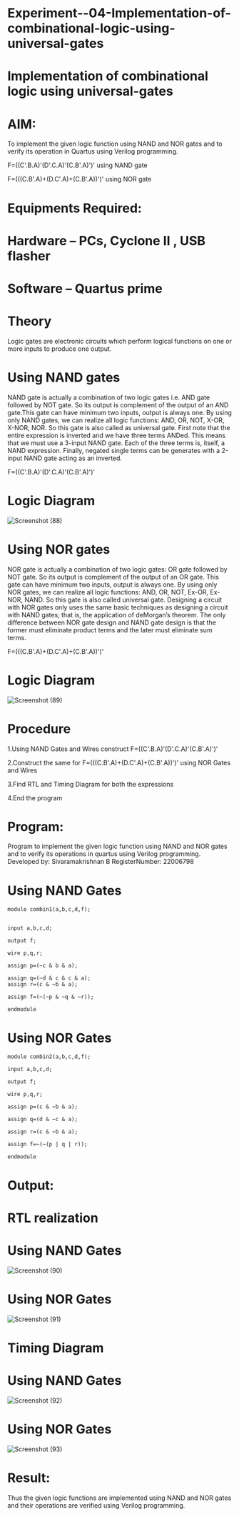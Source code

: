 # Experiment--04-Implementation-of-combinational-logic-using-universal-gates
# Implementation of combinational logic using universal-gates

# AIM:

To implement the given logic function using NAND and NOR gates and to verify its operation in Quartus using Verilog programming.

F=((C'.B.A)'(D'.C.A)'(C.B'.A)')' using NAND gate

F=(((C.B'.A)+(D.C'.A)+(C.B'.A))')' using NOR gate
# Equipments Required:

# Hardware – PCs, Cyclone II , USB flasher

# Software – Quartus prime

# Theory
Logic gates are electronic circuits which perform logical functions on one or more inputs to produce one output.

# Using NAND gates
NAND gate is actually a combination of two logic gates i.e. AND gate followed by NOT gate. So its output is complement of the output of an AND gate.This gate can have minimum two inputs, output is always one. By using only NAND gates, we can realize all logic functions: AND, OR, NOT, X-OR, X-NOR, NOR. So this gate is also called as universal gate. First note that the entire expression is inverted and we have three terms ANDed. This means that we must use a 3-input NAND gate. Each of the three terms is, itself, a NAND expression. Finally, negated single terms can be generates with a 2-input NAND gate acting as an inverted.

F=((C'.B.A)'(D'.C.A)'(C.B'.A)')'

# Logic Diagram
![Screenshot (88)](https://user-images.githubusercontent.com/119476322/215169184-dabce38f-b49b-4d2e-b926-fa4a230be3e3.png)

# Using NOR gates

NOR gate is actually a combination of two logic gates: OR gate followed by NOT gate. So its output is complement of the output of an OR gate. This gate can have minimum two inputs, output is always one. By using only NOR gates, we can realize all logic functions: AND, OR, NOT, Ex-OR, Ex-NOR, NAND. So this gate is also called universal gate. Designing a circuit with NOR gates only uses the same basic techniques as designing a circuit with NAND gates; that is, the application of deMorgan’s theorem. The only difference between NOR gate design and NAND gate design is that the former must eliminate product terms and the later must eliminate sum terms.

F=(((C.B'.A)+(D.C'.A)+(C.B'.A))')'

# Logic Diagram
![Screenshot (89)](https://user-images.githubusercontent.com/119476322/215169285-cc01d3d2-25d1-4df9-b6dd-64f3b540fd17.png)

# Procedure

1.Using NAND Gates and Wires construct F=((C'.B.A)'(D'.C.A)'(C.B'.A)')'

2.Construct the same for F=(((C.B'.A)+(D.C'.A)+(C.B'.A))')' using NOR Gates and Wires

3.Find RTL and Timing Diagram for both the expressions 

4.End the program

# Program:

Program to implement the given logic function using NAND and NOR gates and to verify its operations in quartus using Verilog programming.
Developed by: Sivaramakrishnan B
RegisterNumber:  22006798

# Using NAND Gates

```
module combin1(a,b,c,d,f);


input a,b,c,d;

output f;

wire p,q,r;

assign p=(~c & b & a);

assign q=(~d & c & c & a);
assign r=(c & ~b & a);

assign f=(~(~p & ~q & ~r));

endmodule
```

# Using NOR Gates
```
module combin2(a,b,c,d,f);

input a,b,c,d;

output f;

wire p,q,r;

assign p=(c & ~b & a);

assign q=(d & ~c & a);

assign r=(c & ~b & a);

assign f=~(~(p | q | r));

endmodule
```

# Output:

# RTL realization

# Using NAND Gates

![Screenshot (90)](https://user-images.githubusercontent.com/119476322/215169458-a3550d8c-f62d-415d-9953-dda5313e9d5c.png)

# Using NOR Gates
![Screenshot (91)](https://user-images.githubusercontent.com/119476322/215169505-9d384e33-035b-4bac-9e67-9aeed8e5f0c9.png)

# Timing Diagram

# Using NAND Gates 
![Screenshot (92)](https://user-images.githubusercontent.com/119476322/215169558-096fcd90-9fcd-49f8-a961-c0ab68115fcc.png)

# Using NOR Gates
![Screenshot (93)](https://user-images.githubusercontent.com/119476322/215169740-6bd00a96-c60e-480a-b38f-5fbdfe8731af.png)

# Result:

Thus the given logic functions are implemented using NAND and NOR gates and their operations are verified using Verilog programming.
